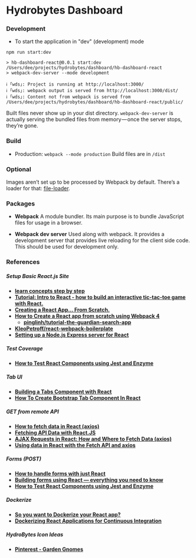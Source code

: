 # Hydrobytes Dashboard

### Development
- To start the application in "dev" (development) mode

```
npm run start:dev

> hb-dashboard-react@0.0.1 start:dev /Users/dee/projects/hydrobytes/dashboard/hb-dashboard-react
> webpack-dev-server --mode development

ℹ ｢wds｣: Project is running at http://localhost:3000/
ℹ ｢wds｣: webpack output is served from http://localhost:3000/dist/
ℹ ｢wds｣: Content not from webpack is served from /Users/dee/projects/hydrobytes/dashboard/hb-dashboard-react/public/
```

Built files never show up in your dist directory. `webpack-dev-server` is actually serving the bundled files from 
memory — once the server stops, they’re gone.

### Build

- Production: `webpack --mode production`
Build files are in `/dist`

### Optional

Images aren’t set up to be processed by Webpack by default. There’s a loader for that:
[file-loader](https://webpack.js.org/loaders/file-loader/).

### Packages

- **Webpack**
A module bundler. Its main purpose is to bundle JavaScript files for usage in a browser.

- **Webpack dev server**
Used along with webpack. It provides a development server that provides live reloading for the client side code. This
should be used for development only.



### References

##### Setup Basic React.js Site
- **[learn concepts step by step](https://reactjs.org/docs/hello-world.html)**
- **[Tutorial: Intro to React - how to build an interactive tic-tac-toe game with React.](https://reactjs.org/tutorial/tutorial.html#before-we-start-the-tutorial)**
- **[Creating a React App… From Scratch.](https://blog.usejournal.com/creating-a-react-app-from-scratch-f3c693b84658)**
- **[How to Create a React app from scratch using Webpack 4](https://medium.freecodecamp.org/part-1-react-app-from-scratch-using-webpack-4-562b1d231e75)**
  - **[pinglinh/tutorial-the-guardian-search-app](https://github.com/pinglinh/tutorial-the-guardian-search-app/tree/functional-app)**
- **[KleoPetroff/react-webpack-boilerplate](https://github.com/KleoPetroff/react-webpack-boilerplate)**
- **[Setting up a Node.js Express server for React](https://medium.com/@maison.moa/setting-up-an-express-backend-server-for-create-react-app-bc7620b20a61)**

##### Test Coverage
- **[How to Test React Components using Jest and Enzyme](https://blog.bitsrc.io/how-to-test-react-components-using-jest-and-enzyme-fab851a43875)**

##### Tab UI

- **[Building a Tabs Component with React](https://alligator.io/react/tabs-component/)**
- **[How To Create Bootstrap Tab Component In React](https://appdividend.com/2018/07/02/how-to-create-bootstrap-tab-component-in-react/)**

##### GET from remote API

- **[How to fetch data in React (axios)](https://www.robinwieruch.de/react-fetching-data/)**
- **[Fetching API Data with React.JS](https://blog.hellojs.org/fetching-api-data-with-react-js-460fe8bbf8f2)**
- **[AJAX Requests in React: How and Where to Fetch Data (axios)](https://daveceddia.com/ajax-requests-in-react/)**
- **[Using data in React with the Fetch API and axios](https://css-tricks.com/using-data-in-react-with-the-fetch-api-and-axios/)**

##### Forms (POST)

- **[How to handle forms with just React](https://medium.com/@everdimension/how-to-handle-forms-with-just-react-ac066c48bd4f)**
- **[Building forms using React — everything you need to know](https://www.codementor.io/blizzerand/building-forms-using-react-everything-you-need-to-know-iz3eyoq4y)**
- **[How to Test React Components using Jest and Enzyme](https://blog.bitsrc.io/how-to-test-react-components-using-jest-and-enzyme-fab851a43875)**

##### Dockerize

- **[So you want to Dockerize your React app?](https://medium.com/greedygame-engineering/so-you-want-to-dockerize-your-react-app-64fbbb74c217)**
- **[Dockerizing React Applications for Continuous Integration](https://www.telerik.com/blogs/dockerizing-react-applications-for-continuous-integration)**

##### HydroBytes Icon Ideas

- **[Pinterest - Garden Gnomes](https://www.pinterest.ca/pin/365143482274430866)**
